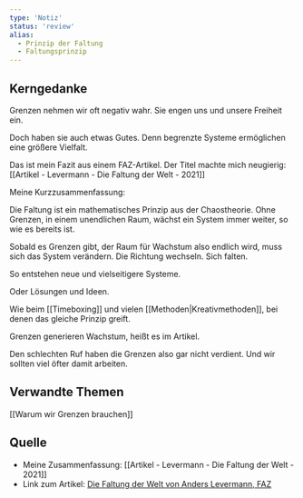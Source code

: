 ```yaml
---
type: 'Notiz'
status: 'review'
alias:
  - Prinzip der Faltung
  - Faltungsprinzip
---
```


## Kerngedanke
Grenzen nehmen wir oft negativ wahr. Sie engen uns und unsere Freiheit ein.  
  
Doch haben sie auch etwas Gutes. Denn begrenzte Systeme ermöglichen eine größere Vielfalt.  
  
Das ist mein Fazit aus einem FAZ-Artikel. Der Titel machte mich neugierig: [[Artikel - Levermann - Die Faltung der Welt - 2021]]
  
Meine Kurzzusammenfassung:  
  
Die Faltung ist ein mathematisches Prinzip aus der Chaostheorie. Ohne Grenzen, in einem unendlichen Raum, wächst ein System immer weiter, so wie es bereits ist.  
  
Sobald es Grenzen gibt, der Raum für Wachstum also endlich wird, muss sich das System verändern. Die Richtung wechseln. Sich falten.  
  
So entstehen neue und vielseitigere Systeme.  
  
Oder Lösungen und Ideen.  
  
Wie beim [[Timeboxing]] und vielen [[Methoden|Kreativmethoden]], bei denen das gleiche Prinzip greift.  
  
Grenzen generieren Wachstum, heißt es im Artikel.  
  
Den schlechten Ruf haben die Grenzen also gar nicht verdient. Und wir sollten viel öfter damit arbeiten.

## Verwandte Themen

[[Warum wir Grenzen brauchen]]

## Quelle

* Meine Zusammenfassung: [[Artikel - Levermann - Die Faltung der Welt - 2021]]
* Link zum Artikel: [Die Faltung der Welt von Anders Levermann, FAZ](https://m.faz.net/aktuell/wissen/erde-klima/klimakrise-loesungen-durch-einen-mathematischen-blick-17422986.amp.html)